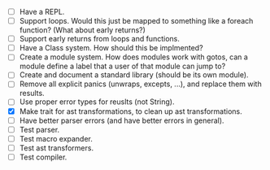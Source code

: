 - [ ] Have a REPL.
- [ ] Support loops.
Would this just be mapped to something like a foreach function? (What about early returns?)
- [ ] Support early returns from loops and functions.
- [ ] Have a Class system.
How should this be implmented?
- [ ] Create a module system.
How does modules work with gotos, can a module define a label that a user of that module can jump to?
- [ ] Create and document a standard library (should be its own module).
- [ ] Remove all explicit panics (unwraps, excepts, ...), and replace them with results.
- [ ] Use proper error types for reuslts (not String).
- [x] Make trait for ast transformations, to clean up ast transformations.
- [ ] Have better parser errors (and have better errors in general).
- [ ] Test parser.
- [ ] Test macro expander.
- [ ] Test ast transformers.
- [ ] Test compiler.
